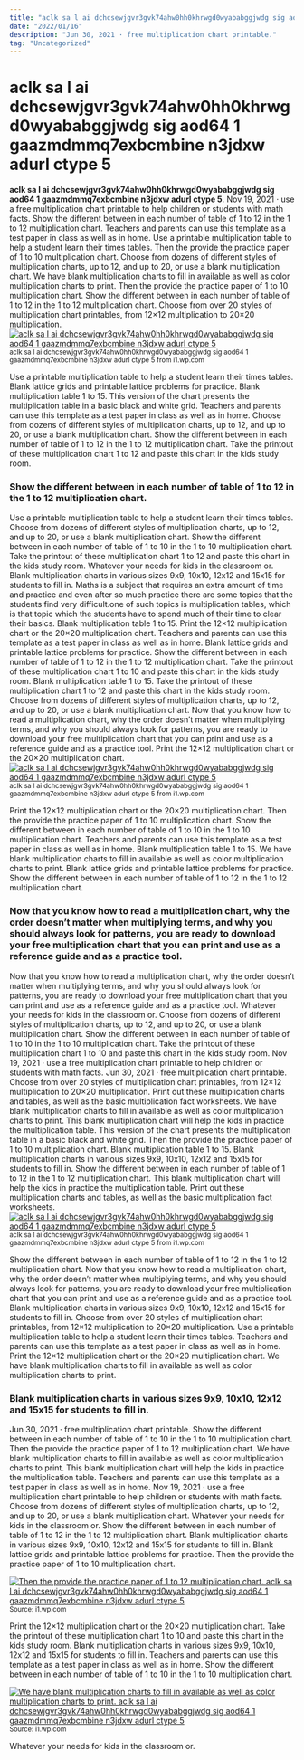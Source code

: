 ```yaml
---
title: "aclk sa l ai dchcsewjgvr3gvk74ahw0hh0khrwgd0wyababggjwdg sig aod64 1 gaazmdmmq7exbcmbine n3jdxw adurl ctype 5"
date: "2022/01/16"
description: "Jun 30, 2021 · free multiplication chart printable."
tag: "Uncategorized"
---
```


# aclk sa l ai dchcsewjgvr3gvk74ahw0hh0khrwgd0wyababggjwdg sig aod64 1 gaazmdmmq7exbcmbine n3jdxw adurl ctype 5
**aclk sa l ai dchcsewjgvr3gvk74ahw0hh0khrwgd0wyababggjwdg sig aod64 1 gaazmdmmq7exbcmbine n3jdxw adurl ctype 5**. Nov 19, 2021 · use a free multiplication chart printable to help children or students with math facts. Show the different between in each number of table of 1 to 12 in the 1 to 12 multiplication chart. Teachers and parents can use this template as a test paper in class as well as in home. Use a printable multiplication table to help a student learn their times tables. Then the provide the practice paper of 1 to 10 multiplication chart.
Choose from dozens of different styles of multiplication charts, up to 12, and up to 20, or use a blank multiplication chart. We have blank multiplication charts to fill in available as well as color multiplication charts to print. Then the provide the practice paper of 1 to 10 multiplication chart. Show the different between in each number of table of 1 to 12 in the 1 to 12 multiplication chart. Choose from over 20 styles of multiplication chart printables, from 12×12 multiplication to 20×20 multiplication.
[![aclk sa l ai dchcsewjgvr3gvk74ahw0hh0khrwgd0wyababggjwdg sig aod64 1 gaazmdmmq7exbcmbine n3jdxw adurl ctype 5](https://i1.wp.com/B01N2PL16T "aclk sa l ai dchcsewjgvr3gvk74ahw0hh0khrwgd0wyababggjwdg sig aod64 1 gaazmdmmq7exbcmbine n3jdxw adurl ctype 5")](https://i1.wp.com/B01N2PL16T)
<small>aclk sa l ai dchcsewjgvr3gvk74ahw0hh0khrwgd0wyababggjwdg sig aod64 1 gaazmdmmq7exbcmbine n3jdxw adurl ctype 5 from i1.wp.com</small>

Use a printable multiplication table to help a student learn their times tables. Blank lattice grids and printable lattice problems for practice. Blank multiplication table 1 to 15. This version of the chart presents the multiplication table in a basic black and white grid. Teachers and parents can use this template as a test paper in class as well as in home. Choose from dozens of different styles of multiplication charts, up to 12, and up to 20, or use a blank multiplication chart. Show the different between in each number of table of 1 to 12 in the 1 to 12 multiplication chart. Take the printout of these multiplication chart 1 to 12 and paste this chart in the kids study room.

### Show the different between in each number of table of 1 to 12 in the 1 to 12 multiplication chart.
Use a printable multiplication table to help a student learn their times tables. Choose from dozens of different styles of multiplication charts, up to 12, and up to 20, or use a blank multiplication chart. Show the different between in each number of table of 1 to 10 in the 1 to 10 multiplication chart. Take the printout of these multiplication chart 1 to 12 and paste this chart in the kids study room. Whatever your needs for kids in the classroom or. Blank multiplication charts in various sizes 9x9, 10x10, 12x12 and 15x15 for students to fill in. Maths is a subject that requires an extra amount of time and practice and even after so much practice there are some topics that the students find very difficult.one of such topics is multiplication tables, which is that topic which the students have to spend much of their time to clear their basics. Blank multiplication table 1 to 15. Print the 12×12 multiplication chart or the 20×20 multiplication chart. Teachers and parents can use this template as a test paper in class as well as in home. Blank lattice grids and printable lattice problems for practice. Show the different between in each number of table of 1 to 12 in the 1 to 12 multiplication chart. Take the printout of these multiplication chart 1 to 10 and paste this chart in the kids study room.
Blank multiplication table 1 to 15. Take the printout of these multiplication chart 1 to 12 and paste this chart in the kids study room. Choose from dozens of different styles of multiplication charts, up to 12, and up to 20, or use a blank multiplication chart. Now that you know how to read a multiplication chart, why the order doesn’t matter when multiplying terms, and why you should always look for patterns, you are ready to download your free multiplication chart that you can print and use as a reference guide and as a practice tool. Print the 12×12 multiplication chart or the 20×20 multiplication chart.
[![aclk sa l ai dchcsewjgvr3gvk74ahw0hh0khrwgd0wyababggjwdg sig aod64 1 gaazmdmmq7exbcmbine n3jdxw adurl ctype 5](https://i1.wp.com/B01N2PL16T "aclk sa l ai dchcsewjgvr3gvk74ahw0hh0khrwgd0wyababggjwdg sig aod64 1 gaazmdmmq7exbcmbine n3jdxw adurl ctype 5")](https://i1.wp.com/B01N2PL16T)
<small>aclk sa l ai dchcsewjgvr3gvk74ahw0hh0khrwgd0wyababggjwdg sig aod64 1 gaazmdmmq7exbcmbine n3jdxw adurl ctype 5 from i1.wp.com</small>

Print the 12×12 multiplication chart or the 20×20 multiplication chart. Then the provide the practice paper of 1 to 10 multiplication chart. Show the different between in each number of table of 1 to 10 in the 1 to 10 multiplication chart. Teachers and parents can use this template as a test paper in class as well as in home. Blank multiplication table 1 to 15. We have blank multiplication charts to fill in available as well as color multiplication charts to print. Blank lattice grids and printable lattice problems for practice. Show the different between in each number of table of 1 to 12 in the 1 to 12 multiplication chart.

### Now that you know how to read a multiplication chart, why the order doesn’t matter when multiplying terms, and why you should always look for patterns, you are ready to download your free multiplication chart that you can print and use as a reference guide and as a practice tool.
Now that you know how to read a multiplication chart, why the order doesn’t matter when multiplying terms, and why you should always look for patterns, you are ready to download your free multiplication chart that you can print and use as a reference guide and as a practice tool. Whatever your needs for kids in the classroom or. Choose from dozens of different styles of multiplication charts, up to 12, and up to 20, or use a blank multiplication chart. Show the different between in each number of table of 1 to 10 in the 1 to 10 multiplication chart. Take the printout of these multiplication chart 1 to 10 and paste this chart in the kids study room. Nov 19, 2021 · use a free multiplication chart printable to help children or students with math facts. Jun 30, 2021 · free multiplication chart printable. Choose from over 20 styles of multiplication chart printables, from 12×12 multiplication to 20×20 multiplication. Print out these multiplication charts and tables, as well as the basic multiplication fact worksheets. We have blank multiplication charts to fill in available as well as color multiplication charts to print. This blank multiplication chart will help the kids in practice the multiplication table. This version of the chart presents the multiplication table in a basic black and white grid. Then the provide the practice paper of 1 to 10 multiplication chart.
Blank multiplication table 1 to 15. Blank multiplication charts in various sizes 9x9, 10x10, 12x12 and 15x15 for students to fill in. Show the different between in each number of table of 1 to 12 in the 1 to 12 multiplication chart. This blank multiplication chart will help the kids in practice the multiplication table. Print out these multiplication charts and tables, as well as the basic multiplication fact worksheets.
[![aclk sa l ai dchcsewjgvr3gvk74ahw0hh0khrwgd0wyababggjwdg sig aod64 1 gaazmdmmq7exbcmbine n3jdxw adurl ctype 5](https://i1.wp.com/B01N2PL16T "aclk sa l ai dchcsewjgvr3gvk74ahw0hh0khrwgd0wyababggjwdg sig aod64 1 gaazmdmmq7exbcmbine n3jdxw adurl ctype 5")](https://i1.wp.com/B01N2PL16T)
<small>aclk sa l ai dchcsewjgvr3gvk74ahw0hh0khrwgd0wyababggjwdg sig aod64 1 gaazmdmmq7exbcmbine n3jdxw adurl ctype 5 from i1.wp.com</small>

Show the different between in each number of table of 1 to 12 in the 1 to 12 multiplication chart. Now that you know how to read a multiplication chart, why the order doesn’t matter when multiplying terms, and why you should always look for patterns, you are ready to download your free multiplication chart that you can print and use as a reference guide and as a practice tool. Blank multiplication charts in various sizes 9x9, 10x10, 12x12 and 15x15 for students to fill in. Choose from over 20 styles of multiplication chart printables, from 12×12 multiplication to 20×20 multiplication. Use a printable multiplication table to help a student learn their times tables. Teachers and parents can use this template as a test paper in class as well as in home. Print the 12×12 multiplication chart or the 20×20 multiplication chart. We have blank multiplication charts to fill in available as well as color multiplication charts to print.

### Blank multiplication charts in various sizes 9x9, 10x10, 12x12 and 15x15 for students to fill in.
Jun 30, 2021 · free multiplication chart printable. Show the different between in each number of table of 1 to 10 in the 1 to 10 multiplication chart. Then the provide the practice paper of 1 to 12 multiplication chart. We have blank multiplication charts to fill in available as well as color multiplication charts to print. This blank multiplication chart will help the kids in practice the multiplication table. Teachers and parents can use this template as a test paper in class as well as in home. Nov 19, 2021 · use a free multiplication chart printable to help children or students with math facts. Choose from dozens of different styles of multiplication charts, up to 12, and up to 20, or use a blank multiplication chart. Whatever your needs for kids in the classroom or. Show the different between in each number of table of 1 to 12 in the 1 to 12 multiplication chart. Blank multiplication charts in various sizes 9x9, 10x10, 12x12 and 15x15 for students to fill in. Blank lattice grids and printable lattice problems for practice. Then the provide the practice paper of 1 to 10 multiplication chart.


[![Then the provide the practice paper of 1 to 12 multiplication chart. aclk sa l ai dchcsewjgvr3gvk74ahw0hh0khrwgd0wyababggjwdg sig aod64 1 gaazmdmmq7exbcmbine n3jdxw adurl ctype 5](12945725967035195278 "aclk sa l ai dchcsewjgvr3gvk74ahw0hh0khrwgd0wyababggjwdg sig aod64 1 gaazmdmmq7exbcmbine n3jdxw adurl ctype 5")](https://i1.wp.com/B01N2PL16T)
<small>Source: i1.wp.com</small>

Print the 12×12 multiplication chart or the 20×20 multiplication chart. Take the printout of these multiplication chart 1 to 10 and paste this chart in the kids study room. Blank multiplication charts in various sizes 9x9, 10x10, 12x12 and 15x15 for students to fill in. Teachers and parents can use this template as a test paper in class as well as in home. Show the different between in each number of table of 1 to 10 in the 1 to 10 multiplication chart.

[![We have blank multiplication charts to fill in available as well as color multiplication charts to print. aclk sa l ai dchcsewjgvr3gvk74ahw0hh0khrwgd0wyababggjwdg sig aod64 1 gaazmdmmq7exbcmbine n3jdxw adurl ctype 5](12945725967035195278 "aclk sa l ai dchcsewjgvr3gvk74ahw0hh0khrwgd0wyababggjwdg sig aod64 1 gaazmdmmq7exbcmbine n3jdxw adurl ctype 5")](https://i1.wp.com/B01N2PL16T)
<small>Source: i1.wp.com</small>

Whatever your needs for kids in the classroom or.
